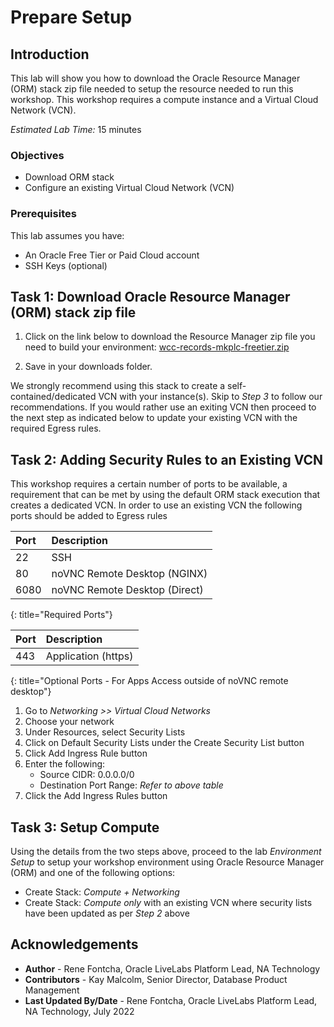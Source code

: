 # Prepare Setup

## Introduction

This lab will show you how to download the Oracle Resource Manager (ORM) stack zip file needed to setup the resource needed to run this workshop. This workshop requires a compute instance and a Virtual Cloud Network (VCN).

*Estimated Lab Time:* 15 minutes

### Objectives

- Download ORM stack
- Configure an existing Virtual Cloud Network (VCN)

### Prerequisites

This lab assumes you have:

- An Oracle Free Tier or Paid Cloud account
- SSH Keys (optional)

## Task 1: Download Oracle Resource Manager (ORM) stack zip file

1. Click on the link below to download the Resource Manager zip file you need to build your environment: [wcc-records-mkplc-freetier.zip](https://objectstorage.us-ashburn-1.oraclecloud.com/p/70rGJtV5H1o0lYJLH1XXGLCxDf6yWXSfZHiOgiW1RZJb7GhvLUYO9ZcrWeVPjpvL/n/c4u02/b/hosted_workshops/o/stacks/wcc-records-mkplc-freetier.zip)

2. Save in your downloads folder.

We strongly recommend using this stack to create a self-contained/dedicated VCN with your instance(s). Skip to *Step 3* to follow our recommendations. If you would rather use an exiting VCN then proceed to the next step as indicated below to update your existing VCN with the required Egress rules.

## Task 2: Adding Security Rules to an Existing VCN

This workshop requires a certain number of ports to be available, a requirement that can be met by using the default ORM stack execution that creates a dedicated VCN. In order to use an existing VCN the following ports should be added to Egress rules

| Port           |Description                            |
| :------------- | :------------------------------------ |
| 22             | SSH                                   |
| 80             | noVNC Remote Desktop (NGINX)          |
| 6080           | noVNC Remote Desktop (Direct)         |

{: title="Required Ports"}

| Port           |Description                            |
| :------------- | :------------------------------------ |
| 443            | Application (https)                   |

{: title="Optional Ports - For Apps Access outside of noVNC remote desktop"}

1. Go to *Networking >> Virtual Cloud Networks*
2. Choose your network
3. Under Resources, select Security Lists
4. Click on Default Security Lists under the Create Security List button
5. Click Add Ingress Rule button
6. Enter the following:  
    - Source CIDR: 0.0.0.0/0
    - Destination Port Range: *Refer to above table*
7. Click the Add Ingress Rules button

## Task 3: Setup Compute

Using the details from the two steps above, proceed to the lab *Environment Setup* to setup your workshop environment using Oracle Resource Manager (ORM) and one of the following options:

- Create Stack:  *Compute + Networking*
- Create Stack:  *Compute only* with an existing VCN where security lists have been updated as per *Step 2* above

## Acknowledgements

- **Author** - Rene Fontcha, Oracle LiveLabs Platform Lead, NA Technology
- **Contributors** - Kay Malcolm, Senior Director, Database Product Management
- **Last Updated By/Date** - Rene Fontcha, Oracle LiveLabs Platform Lead, NA Technology, July 2022
